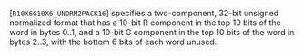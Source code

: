 [`R10X6G10X6_UNORM2PACK16`] specifies a two-component,
32-bit unsigned normalized format that has a 10-bit R component in the
top 10 bits of the word in bytes 0..1, and a 10-bit G component in the
top 10 bits of the word in bytes 2..3, with the bottom 6 bits of each
word unused.